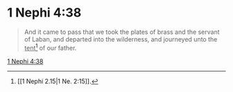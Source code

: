 # 1 Nephi 4:38

> And it came to pass that we took the plates of brass and the servant of Laban, and departed into the wilderness, and journeyed unto the <u>tent</u>[^a] of our father.

[1 Nephi 4:38](https://www.churchofjesuschrist.org/study/scriptures/bofm/1-ne/4?lang=eng&id=p38#p38)


[^a]: [[1 Nephi 2.15|1 Ne. 2:15]].  
